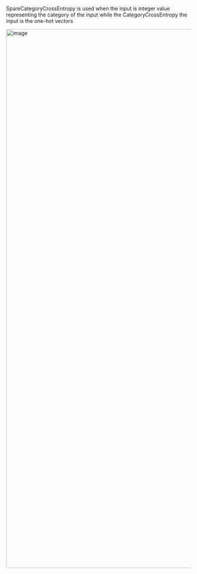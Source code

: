 SpareCategoryCrossEntropy is used when the input is integer value representing the category of the input while the CategoryCrossEntropy the input is the one-hot vectors

<img width="1466" alt="image" src="https://github.com/Dingyi-Kang/Machine_learning/assets/81428296/c3ce1047-4e8c-4fdf-8af7-23ba88d1f723">
